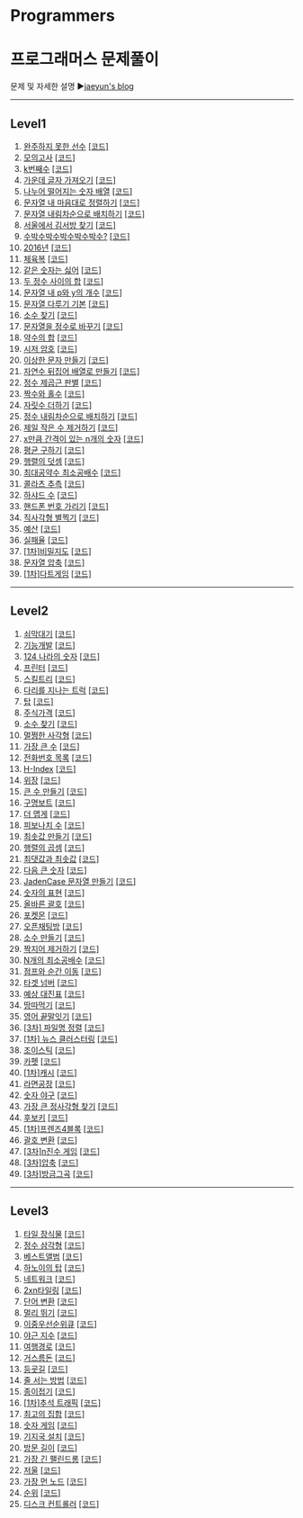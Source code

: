 # Programmers
프로그래머스 문제풀이
======================
문제 및 자세한 설명
▶[jaeyun's blog](https://blog.naver.com/jaeyoon_95)

- - -
## Level1
1.  [완주하지 못한 선수](https://blog.naver.com/jaeyoon_95/221699019215)  [[코드]](https://github.com/jaeyun95/Programmers/blob/master/level1/level1_ex01.py)
2.  [모의고사](https://blog.naver.com/jaeyoon_95/221699270461)  [[코드]](https://github.com/jaeyun95/Programmers/blob/master/level1/level1_ex02.py) 
3.  [k번째수](https://blog.naver.com/jaeyoon_95/221699469800)  [[코드]](https://github.com/jaeyun95/Programmers/blob/master/level1/level1_ex03.py)
4.  [가운데 글자 가져오기](https://blog.naver.com/jaeyoon_95/221699846046)  [[코드]](https://github.com/jaeyun95/Programmers/blob/master/level1/level1_ex04.py)
5.  [나누어 떨어지는 숫자 배열](https://blog.naver.com/jaeyoon_95/221699858266)  [[코드]](https://github.com/jaeyun95/Programmers/blob/master/level1/level1_ex05.py)
6.  [문자열 내 마음대로 정렬하기](https://blog.naver.com/jaeyoon_95/221699888733)  [[코드]](https://github.com/jaeyun95/Programmers/blob/master/level1/level1_ex06.py)
7.  [문자열 내림차순으로 배치하기](https://blog.naver.com/jaeyoon_95/221700245940)  [[코드]](https://github.com/jaeyun95/Programmers/blob/master/level1/level1_ex07.py)
8.  [서울에서 김서방 찾기](https://blog.naver.com/jaeyoon_95/221700250866)  [[코드]](https://github.com/jaeyun95/Programmers/blob/master/level1/level1_ex08.py)
9.  [수박수박수박수박수박수?](https://blog.naver.com/jaeyoon_95/221700259128)  [[코드]](https://github.com/jaeyun95/Programmers/blob/master/level1/level1_ex09.py)
10. [2016년](https://blog.naver.com/jaeyoon_95/221700919968)  [[코드]](https://github.com/jaeyun95/Programmers/blob/master/level1/level1_ex10.py)
11. [체육복](https://blog.naver.com/jaeyoon_95/221700325034)  [[코드]](https://github.com/jaeyun95/Programmers/blob/master/level1/level1_ex11.py)
12. [같은 숫자는 싫어](https://blog.naver.com/jaeyoon_95/221700989961)  [[코드]](https://github.com/jaeyun95/Programmers/blob/master/level1/level1_ex12.py)
13. [두 정수 사이의 합](https://blog.naver.com/jaeyoon_95/221701842986)  [[코드]](https://github.com/jaeyun95/Programmers/blob/master/level1/level1_ex13.py)
14. [문자열 내 p와 y의 개수](https://blog.naver.com/jaeyoon_95/221701851164)  [[코드]](https://github.com/jaeyun95/Programmers/blob/master/level1/level1_ex14.py)
15. [문자열 다루기 기본](https://blog.naver.com/jaeyoon_95/221701881726)  [[코드]](https://github.com/jaeyun95/Programmers/blob/master/level1/level1_ex15.py)
16. [소수 찾기](https://blog.naver.com/jaeyoon_95/221701907871)  [[코드]](https://github.com/jaeyun95/Programmers/blob/master/level1/level1_ex16.py)
17. [문자열을 정수로 바꾸기](https://blog.naver.com/jaeyoon_95/221701912497)  [[코드]](https://github.com/jaeyun95/Programmers/blob/master/level1/level1_ex17.py)
18. [약수의 합](https://blog.naver.com/jaeyoon_95/221701917837)  [[코드]](https://github.com/jaeyun95/Programmers/blob/master/level1/level1_ex18.py)
19. [시저 암호](https://blog.naver.com/jaeyoon_95/221701946608)  [[코드]](https://github.com/jaeyun95/Programmers/blob/master/level1/level1_ex19.py)
20. [이상한 문자 만들기](https://blog.naver.com/jaeyoon_95/221701964701)  [[코드]](https://github.com/jaeyun95/Programmers/blob/master/level1/level1_ex20.py)
21. [자연수 뒤집어 배열로 만들기](https://blog.naver.com/jaeyoon_95/221702314193)  [[코드]](https://github.com/jaeyun95/Programmers/blob/master/level1/level1_ex21.py)
22. [정수 제곱근 판별](https://blog.naver.com/jaeyoon_95/221702322437)  [[코드]](https://github.com/jaeyun95/Programmers/blob/master/level1/level1_ex22.py)
23. [짝수와 홀수](https://blog.naver.com/jaeyoon_95/221702328242)  [[코드]](https://github.com/jaeyun95/Programmers/blob/master/level1/level1_ex23.py)
24. [자릿수 더하기](https://blog.naver.com/jaeyoon_95/221702330434)  [[코드]](https://github.com/jaeyun95/Programmers/blob/master/level1/level1_ex24.py)
25. [정수 내림차순으로 배치하기](https://blog.naver.com/jaeyoon_95/221702339224)  [[코드]](https://github.com/jaeyun95/Programmers/blob/master/level1/level1_ex25.py)
26. [제일 작은 수 제거하기](https://blog.naver.com/jaeyoon_95/221702344613)  [[코드]](https://github.com/jaeyun95/Programmers/blob/master/level1/level1_ex26.py)
27. [x만큼 간격이 있는 n개의 숫자](https://blog.naver.com/jaeyoon_95/221702388000)  [[코드]](https://github.com/jaeyun95/Programmers/blob/master/level1/level1_ex27.py)
28. [평균 구하기](https://blog.naver.com/jaeyoon_95/221702389440)  [[코드]](https://github.com/jaeyun95/Programmers/blob/master/level1/level1_ex28.py)
29. [행렬의 덧셈](https://blog.naver.com/jaeyoon_95/221702392168)  [[코드]](https://github.com/jaeyun95/Programmers/blob/master/level1/level1_ex29.py)
30. [최대공약수 최소공배수](https://blog.naver.com/jaeyoon_95/221702934952)  [[코드]](https://github.com/jaeyun95/Programmers/blob/master/level1/level1_ex30.py)
31. [콜라츠 추측](https://blog.naver.com/jaeyoon_95/221702944016)  [[코드]](https://github.com/jaeyun95/Programmers/blob/master/level1/level1_ex31.py)
32. [하샤드 수](https://blog.naver.com/jaeyoon_95/221702965068)  [[코드]](https://github.com/jaeyun95/Programmers/blob/master/level1/level1_ex32.py)
33. [핸드폰 번호 가리기](https://blog.naver.com/jaeyoon_95/221702971014)  [[코드]](https://github.com/jaeyun95/Programmers/blob/master/level1/level1_ex33.py)
34. [직사각형 별찍기](https://blog.naver.com/jaeyoon_95/221702974781)  [[코드]](https://github.com/jaeyun95/Programmers/blob/master/level1/level1_ex34.py)
35. [예산](https://blog.naver.com/jaeyoon_95/221702984724)  [[코드]](https://github.com/jaeyun95/Programmers/blob/master/level1/level1_ex35.py)
36. [실패율](https://blog.naver.com/jaeyoon_95/221703160358)  [[코드]](https://github.com/jaeyun95/Programmers/blob/master/level1/level1_ex36.py)
37. [[1차]비밀지도](https://blog.naver.com/jaeyoon_95/221703901363)  [[코드]](https://github.com/jaeyun95/Programmers/blob/master/level1/level1_ex37.py)
38. [문자열 압축](https://blog.naver.com/jaeyoon_95/221704595432)  [[코드]](https://github.com/jaeyun95/Programmers/blob/master/level1/level1_ex38.py)
39. [[1차]다트게임](https://blog.naver.com/jaeyoon_95/221705684027)  [[코드]](https://github.com/jaeyun95/Programmers/blob/master/level1/level1_ex39.py)



- - -
## Level2
1.  [쇠막대기](https://blog.naver.com/jaeyoon_95/221706844637)  [[코드]](https://github.com/jaeyun95/Programmers/blob/master/level2/level2_ex01.py)
2.  [기능개발](https://blog.naver.com/jaeyoon_95/221707653375)  [[코드]](https://github.com/jaeyun95/Programmers/blob/master/level2/level2_ex02.py)
3.  [124 나라의 숫자](https://blog.naver.com/jaeyoon_95/221707757271)  [[코드]](https://github.com/jaeyun95/Programmers/blob/master/level2/level2_ex03.py)
4.  [프린터](https://blog.naver.com/jaeyoon_95/221709023552)  [[코드]](https://github.com/jaeyun95/Programmers/blob/master/level2/level2_ex04.py)
5.  [스킬트리](https://blog.naver.com/jaeyoon_95/221709073751)  [[코드]](https://github.com/jaeyun95/Programmers/blob/master/level2/level2_ex05.py)
6.  [다리를 지나는 트럭](https://blog.naver.com/jaeyoon_95/221709671603)  [[코드]](https://github.com/jaeyun95/Programmers/blob/master/level2/level2_ex06.py)
7.  [탑](https://blog.naver.com/jaeyoon_95/221709722872)  [[코드]](https://github.com/jaeyun95/Programmers/blob/master/level2/level2_ex07.py)
8.  [주식가격](https://blog.naver.com/jaeyoon_95/221710257547)  [[코드]](https://github.com/jaeyun95/Programmers/blob/master/level2/level2_ex08.py)
9.  [소수 찾기](https://blog.naver.com/jaeyoon_95/221710304533)  [[코드]](https://github.com/jaeyun95/Programmers/blob/master/level2/level2_ex09.py)
10. [멀쩡한 사각형](https://blog.naver.com/jaeyoon_95/221710431145)  [[코드]](https://github.com/jaeyun95/Programmers/blob/master/level2/level2_ex10.py)
11. [가장 큰 수](https://blog.naver.com/jaeyoon_95/221710712059)  [[코드]](https://github.com/jaeyun95/Programmers/blob/master/level2/level2_ex11.py)
12. [전화번호 목록](https://blog.naver.com/jaeyoon_95/221711145601)  [[코드]](https://github.com/jaeyun95/Programmers/blob/master/level2/level2_ex12.py)
13. [H-Index](https://blog.naver.com/jaeyoon_95/221713123395)  [[코드]](https://github.com/jaeyun95/Programmers/blob/master/level2/level2_ex13.py)
14. [위장](https://blog.naver.com/jaeyoon_95/221713151751)  [[코드]](https://github.com/jaeyun95/Programmers/blob/master/level2/level2_ex14.py)
15. [큰 수 만들기](https://blog.naver.com/jaeyoon_95/221713839265)  [[코드]](https://github.com/jaeyun95/Programmers/blob/master/level2/level2_ex15.py)
16. [구명보트](https://blog.naver.com/jaeyoon_95/221720517205)  [[코드]](https://github.com/jaeyun95/Programmers/blob/master/level2/level2_ex16.py)
17. [더 맵게](https://blog.naver.com/jaeyoon_95/221721020616)  [[코드]](https://github.com/jaeyun95/Programmers/blob/master/level2/level2_ex17.py)
18. [피보나치 수](https://blog.naver.com/jaeyoon_95/221721567290)  [[코드]](https://github.com/jaeyun95/Programmers/blob/master/level2/level2_ex18.py)
19. [최솟값 만들기](https://blog.naver.com/jaeyoon_95/221722045583)  [[코드]](https://github.com/jaeyun95/Programmers/blob/master/level2/level2_ex19.py)
20. [행렬의 곱셈](https://blog.naver.com/jaeyoon_95/221722145960)  [[코드]](https://github.com/jaeyun95/Programmers/blob/master/level2/level2_ex20.py)
21. [최댓값과 최솟값](https://blog.naver.com/jaeyoon_95/221722312233)  [[코드]](https://github.com/jaeyun95/Programmers/blob/master/level2/level2_ex21.py)
22. [다음 큰 숫자](https://blog.naver.com/jaeyoon_95/221722371771)  [[코드]](https://github.com/jaeyun95/Programmers/blob/master/level2/level2_ex22.py)
23. [JadenCase 문자열 만들기](https://blog.naver.com/jaeyoon_95/221722522524)  [[코드]](https://github.com/jaeyun95/Programmers/blob/master/level2/level2_ex23.py)
24. [숫자의 표현](https://blog.naver.com/jaeyoon_95/221723203367)  [[코드]](https://github.com/jaeyun95/Programmers/blob/master/level2/level2_ex24.py)
25. [올바른 괄호](https://blog.naver.com/jaeyoon_95/221724204642)  [[코드]](https://github.com/jaeyun95/Programmers/blob/master/level2/level2_ex25.py)
26. [포켓몬](https://blog.naver.com/jaeyoon_95/221725010773)  [[코드]](https://github.com/jaeyun95/Programmers/blob/master/level2/level2_ex26.py)
27. [오픈채팅방](https://blog.naver.com/jaeyoon_95/221727380483)  [[코드]](https://github.com/jaeyun95/Programmers/blob/master/level2/level2_ex27.py)
28. [소수 만들기](https://blog.naver.com/jaeyoon_95/221729372948)  [[코드]](https://github.com/jaeyun95/Programmers/blob/master/level2/level2_ex28.py)
29. [짝지어 제거하기](https://blog.naver.com/jaeyoon_95/221731751622)  [[코드]](https://github.com/jaeyun95/Programmers/blob/master/level2/level2_ex29.py)
30. [N개의 최소공배수](https://blog.naver.com/jaeyoon_95/221732097330)  [[코드]](https://github.com/jaeyun95/Programmers/blob/master/level2/level2_ex30.py)
31. [점프와 순간 이동](https://blog.naver.com/jaeyoon_95/221732118920)  [[코드]](https://github.com/jaeyun95/Programmers/blob/master/level2/level2_ex31.py)
32. [타겟 넘버](https://blog.naver.com/jaeyoon_95/221732162754)  [[코드]](https://github.com/jaeyun95/Programmers/blob/master/level2/level2_ex32.py)
33. [예상 대진표](https://blog.naver.com/jaeyoon_95/221733001984)  [[코드]](https://github.com/jaeyun95/Programmers/blob/master/level2/level2_ex33.py)
34. [땅따먹기](https://blog.naver.com/jaeyoon_95/221736714900)  [[코드]](https://github.com/jaeyun95/Programmers/blob/master/level2/level2_ex34.py)
35. [영어 끝말잇기](https://blog.naver.com/jaeyoon_95/221738180940)  [[코드]](https://github.com/jaeyun95/Programmers/blob/master/level2/level2_ex35.py)
36. [[3차] 파일명 정렬](https://blog.naver.com/jaeyoon_95/221738445434)  [[코드]](https://github.com/jaeyun95/Programmers/blob/master/level2/level2_ex36.py)
37. [[1차] 뉴스 클러스터링](https://blog.naver.com/jaeyoon_95/221740577229)  [[코드]](https://github.com/jaeyun95/Programmers/blob/master/level2/level2_ex37.py)
38. [조이스틱](https://blog.naver.com/jaeyoon_95/221740770765)  [[코드]](https://github.com/jaeyun95/Programmers/blob/master/level2/level2_ex38.py)
39. [카펫](https://blog.naver.com/jaeyoon_95/221742960068)  [[코드]](https://github.com/jaeyun95/Programmers/blob/master/level2/level2_ex39.py)
40. [[1차]캐시](https://blog.naver.com/jaeyoon_95/221751139542)  [[코드]](https://github.com/jaeyun95/Programmers/blob/master/level2/level2_ex40.py)
41. [라면공장](https://blog.naver.com/jaeyoon_95/221751307557)  [[코드]](https://github.com/jaeyun95/Programmers/blob/master/level2/level2_ex41.py)
42. [숫자 야구](https://blog.naver.com/jaeyoon_95/221752696659)  [[코드]](https://github.com/jaeyun95/Programmers/blob/master/level2/level2_ex42.py)
43. [가장 큰 정사각형 찾기](https://blog.naver.com/jaeyoon_95/221753752967)  [[코드]](https://github.com/jaeyun95/Programmers/blob/master/level2/level2_ex43.py)
44. [후보키](https://blog.naver.com/jaeyoon_95/221756357659)  [[코드]](https://github.com/jaeyun95/Programmers/blob/master/level2/level2_ex44.py)
45. [[1차]프렌즈4블록](https://blog.naver.com/jaeyoon_95/221757680690)  [[코드]](https://github.com/jaeyun95/Programmers/blob/master/level2/level2_ex45.py)
46. [괄호 변환](https://blog.naver.com/jaeyoon_95/221757771820)  [[코드]](https://github.com/jaeyun95/Programmers/blob/master/level2/level2_ex46.py)
47. [[3차]n진수 게임](https://blog.naver.com/jaeyoon_95/221757873570)  [[코드]](https://github.com/jaeyun95/Programmers/blob/master/level2/level2_ex47.py)
48. [[3차]압축](https://blog.naver.com/jaeyoon_95/221757982665)  [[코드]](https://github.com/jaeyun95/Programmers/blob/master/level2/level2_ex48.py)
49. [[3차]방금그곡](https://blog.naver.com/jaeyoon_95/221758073646)  [[코드]](https://github.com/jaeyun95/Programmers/blob/master/level2/level2_ex49.py)



- - -
## Level3
1.  [타일 장식물](https://blog.naver.com/jaeyoon_95/221758398813)  [[코드]](https://github.com/jaeyun95/Programmers/blob/master/level3/level3_ex01.py)
2.  [정수 삼각형](https://blog.naver.com/jaeyoon_95/221758478794)  [[코드]](https://github.com/jaeyun95/Programmers/blob/master/level3/level3_ex02.py)
3.  [베스트앨범](https://blog.naver.com/jaeyoon_95/221760776925)  [[코드]](https://github.com/jaeyun95/Programmers/blob/master/level3/level3_ex03.py)
4.  [하노이의 탑](https://blog.naver.com/jaeyoon_95/221762231876)  [[코드]](https://github.com/jaeyun95/Programmers/blob/master/level3/level3_ex04.py)
5.  [네트워크](https://blog.naver.com/jaeyoon_95/221763404171)  [[코드]](https://github.com/jaeyun95/Programmers/blob/master/level3/level3_ex05.py)
6.  [2xn타일링](https://blog.naver.com/jaeyoon_95/221764711037)  [[코드]](https://github.com/jaeyun95/Programmers/blob/master/level3/level3_ex06.py)
7.  [단어 변환](https://blog.naver.com/jaeyoon_95/221766184665)  [[코드]](https://github.com/jaeyun95/Programmers/blob/master/level3/level3_ex07.py)
8.  [멀리 뛰기](https://blog.naver.com/jaeyoon_95/221767418830)  [[코드]](https://github.com/jaeyun95/Programmers/blob/master/level3/level3_ex08.py)
9.  [이중우선순위큐](https://blog.naver.com/jaeyoon_95/221768909836)  [[코드]](https://github.com/jaeyun95/Programmers/blob/master/level3/level3_ex09.py)
10.  [야근 지수](https://blog.naver.com/jaeyoon_95/221771417379)  [[코드]](https://github.com/jaeyun95/Programmers/blob/master/level3/level3_ex10.py)
11.  [여행경로](https://blog.naver.com/jaeyoon_95/221776615215)  [[코드]](https://github.com/jaeyun95/Programmers/blob/master/level3/level3_ex11.py)
12.  [거스름돈](https://blog.naver.com/jaeyoon_95/221777150657)  [[코드]](https://github.com/jaeyun95/Programmers/blob/master/level3/level3_ex12.py)
13.  [등굣길](https://blog.naver.com/jaeyoon_95/221777899359)  [[코드]](https://github.com/jaeyun95/Programmers/blob/master/level3/level3_ex13.py)
14.  [줄 서는 방법](https://blog.naver.com/jaeyoon_95/221781918942)  [[코드]](https://github.com/jaeyun95/Programmers/blob/master/level3/level3_ex14.py)
15.  [종이접기](https://blog.naver.com/jaeyoon_95/221783992818)  [[코드]](https://github.com/jaeyun95/Programmers/blob/master/level3/level3_ex15.py)
16.  [[1차]추석 트래픽](https://blog.naver.com/jaeyoon_95/221785623474)  [[코드]](https://github.com/jaeyun95/Programmers/blob/master/level3/level3_ex16.py)
17.  [최고의 집합](https://blog.naver.com/jaeyoon_95/221785629862)  [[코드]](https://github.com/jaeyun95/Programmers/blob/master/level3/level3_ex17.py)
18.  [숫자 게임](https://blog.naver.com/jaeyoon_95/221787938627)  [[코드]](https://github.com/jaeyun95/Programmers/blob/master/level3/level3_ex18.py)
19.  [기지국 설치](https://blog.naver.com/jaeyoon_95/221789210628)  [[코드]](https://github.com/jaeyun95/Programmers/blob/master/level3/level3_ex19.py)
20.  [방문 길이](https://blog.naver.com/jaeyoon_95/221790432130)  [[코드]](https://github.com/jaeyun95/Programmers/blob/master/level3/level3_ex20.py)
21.  [가장 긴 팰린드롬](https://blog.naver.com/jaeyoon_95/221790815738)  [[코드]](https://github.com/jaeyun95/Programmers/blob/master/level3/level3_ex21.py)
22.  [저울](https://blog.naver.com/jaeyoon_95/221829156783)  [[코드]](https://github.com/jaeyun95/Programmers/blob/master/level3/level3_ex22.py)
23.  [가장 먼 노드](https://blog.naver.com/jaeyoon_95/221829882739)  [[코드]](https://github.com/jaeyun95/Programmers/blob/master/level3/level3_ex23.py)
24.  [순위](https://blog.naver.com/jaeyoon_95/221845693589)  [[코드]](https://github.com/jaeyun95/Programmers/blob/master/level3/level3_ex24.py)
24.  [디스크 컨트롤러](https://blog.naver.com/jaeyoon_95/221857035876)  [[코드]](https://github.com/jaeyun95/Programmers/blob/master/level3/level3_ex25.py)